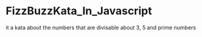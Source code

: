 # FizzBuzzKata_In_Javascript
it a kata about the numbers that are divisable about 3, 5 and prime numbers

